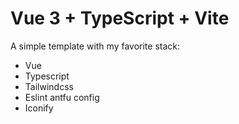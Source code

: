 # Vue 3 + TypeScript + Vite

A simple template with my favorite stack:

- Vue
- Typescript
- Tailwindcss
- Eslint antfu config
- Iconify
